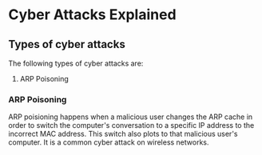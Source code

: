 <h1>Cyber Attacks Explained</h1>

<h2>Types of cyber attacks </h2>
<p>The following types of cyber attacks are: </p>
<ol>
  <li>ARP Poisoning</li>
</ol>

<h3>ARP Poisoning</h3>
<p>ARP poisioning happens when a malicious user changes the ARP cache in order to switch the computer's conversation 
  to a specific IP address to the incorrect MAC address. This switch also plots to that malicious user's computer. 
  It is a common cyber attack on wireless networks.</p>
